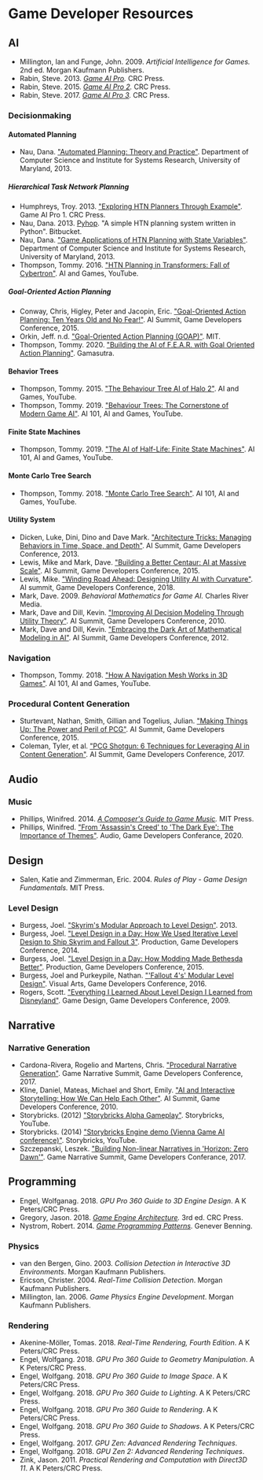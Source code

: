 # Game Developer Resources

## AI

- Millington, Ian and Funge, John. 2009. *Artificial Intelligence for Games.* 2nd ed. Morgan Kaufmann Publishers.
- Rabin, Steve. 2013. *[Game AI Pro](http://www.gameaipro.com/).* CRC Press.
- Rabin, Steve. 2015. *[Game AI Pro 2](http://www.gameaipro.com/).* CRC Press.
- Rabin, Steve. 2017. *[Game AI Pro 3](http://www.gameaipro.com/).* CRC Press.

### Decisionmaking

#### Automated Planning

- Nau, Dana. ["Automated Planning: Theory and Practice"](http://www.cs.umd.edu/~nau/planning/slides/). Department of Computer Science and
Institute for Systems Research, University of Maryland, 2013.

##### Hierarchical Task Network Planning

- Humphreys, Troy. 2013. ["Exploring HTN Planners Through Example"](http://www.gameaipro.com/GameAIPro/GameAIPro_Chapter12_Exploring_HTN_Planners_through_Example.pdf). Game AI Pro 1. CRC Press.
- Nau, Dana. 2013. [Pyhop](https://bitbucket.org/dananau/pyhop). "A simple HTN planning system written in Python". Bitbucket.
- Nau, Dana. ["Game Applications of HTN Planning with State Variables"](http://www.cs.umd.edu/~nau/papers/nau2013game.pdf). Department of Computer Science and
Institute for Systems Research, University of Maryland, 2013.
- Thompson, Tommy. 2016. ["HTN Planning in Transformers: Fall of Cybertron"](https://www.youtube.com/watch?v=kXm467TFTcY). AI and Games, YouTube.

##### Goal-Oriented Action Planning

- Conway, Chris, Higley, Peter and Jacopin, Eric. ["Goal-Oriented Action Planning: Ten Years Old and No Fear!"](https://www.gdcvault.com/play/1022019/Goal-Oriented-Action-Planning-Ten). AI Summit, Game Developers Conference, 2015.
- Orkin, Jeff. n.d. ["Goal-Oriented Action Planning (GOAP)"](http://alumni.media.mit.edu/~jorkin/goap.html). MIT.
- Thompson, Tommy. 2020. ["Building the AI of F.E.A.R. with Goal Oriented Action Planning"](https://www.gamasutra.com/blogs/TommyThompson/20200507/362417/Building_the_AI_of_FEAR_with_Goal_Oriented_Action_Planning.php). Gamasutra.

#### Behavior Trees

- Thompson, Tommy. 2015. ["The Behaviour Tree AI of Halo 2"](https://www.youtube.com/watch?v=NU717sd8oUc). AI and Games, YouTube.
- Thompson, Tommy. 2019. ["Behaviour Trees: The Cornerstone of Modern Game AI"](https://www.youtube.com/watch?v=6VBCXvfNlCM). AI 101, AI and Games, YouTube.

#### Finite State Machines

- Thompson, Tommy. 2019. ["The AI of Half-Life: Finite State Machines"](https://www.youtube.com/watch?v=JyF0oyarz4U). AI 101, AI and Games, YouTube.

#### Monte Carlo Tree Search

- Thompson, Tommy. 2018. ["Monte Carlo Tree Search"](https://www.youtube.com/watch?v=lhFXKNyA0QA). AI 101, AI and Games, YouTube.

#### Utility System

- Dicken, Luke, Dini, Dino and Dave Mark. ["Architecture Tricks: Managing Behaviors in Time, Space, and Depth"](https://www.gdcvault.com/play/1018040/Architecture-Tricks-Managing-Behaviors-in). AI Summit, Game Developers Conference, 2013.
- Lewis, Mike and Mark, Dave. ["Building a Better Centaur: AI at Massive Scale"](https://www.gdcvault.com/play/1021848/Building-a-Better-Centaur-AI). AI Summit, Game Developers Conference, 2015.
- Lewis, Mike. ["Winding Road Ahead: Designing Utility AI with Curvature"](https://www.gdcvault.com/play/1025310/Winding-Road-Ahead-Designing-Utility). AI summit, Game Developers Conference, 2018.
- Mark, Dave. 2009. *Behavioral Mathematics for Game AI.* Charles River Media.
- Mark, Dave and Dill, Kevin. ["Improving AI Decision Modeling Through Utility Theory"](https://www.gdcvault.com/play/1012410/Improving-AI-Decision-Modeling-Through). AI Summit, Game Developers Conference, 2010.
- Mark, Dave and Dill, Kevin. ["Embracing the Dark Art of Mathematical Modeling in AI"](https://www.gdcvault.com/play/1015683/Embracing-the-Dark-Art-of). AI Summit, Game Developers Conference, 2012.

### Navigation

- Thompson, Tommy. 2018. ["How A Navigation Mesh Works in 3D Games"](https://www.youtube.com/watch?v=U5MTIh_KyBc). AI 101, AI and Games, YouTube.

### Procedural Content Generation

- Sturtevant, Nathan, Smith, Gillian and Togelius, Julian. ["Making Things Up: The Power and Peril of PCG"](http://www.gdcvault.com/play/1022134/Making-Things-Up-The-Power). AI Summit, Game Developers Conference, 2015.
- Coleman, Tyler, et al. ["PCG Shotgun: 6 Techniques for Leveraging AI in Content Generation"](http://www.gdcvault.com/play/1024146/PCG-Shotgun-6-Techniques-for). AI Summit, Game Developers Conference, 2017.

## Audio

### Music

- Phillips, Winifred. 2014. *[A Composer's Guide to Game Music](https://mitpress.mit.edu/books/composers-guide-game-music).* MIT Press.
- Phillips, Winifred. ["From 'Assassin's Creed' to 'The Dark Eye': The Importance of Themes"](https://www.gdcvault.com/play/1026747/From-Assassin-s-Creed-to). Audio, Game Developers Conferance, 2020.

## Design

- Salen, Katie and Zimmerman, Eric. 2004. *Rules of Play - Game Design Fundamentals.* MIT Press.

### Level Design

- Burgess, Joel. ["Skyrim's Modular Approach to Level Design"](http://blog.joelburgess.com/2013/04/skyrims-modular-level-design-gdc-2013.html). 2013.
- Burgess, Joel. ["Level Design in a Day: How We Used Iterative Level Design to Ship Skyrim and Fallout 3"](https://www.youtube.com/watch?v=PhW8CY8XkFg). Production, Game Developers Conference, 2014.
- Burgess, Joel. ["Level Design in a Day: How Modding Made Bethesda Better"](https://www.gdcvault.com/play/1022107/Level-Design-in-a-Day). Production, Game Developers Conference, 2015.
- Burgess, Joel and Purkeypile, Nathan. ["'Fallout 4's' Modular Level Design"](https://www.gdcvault.com/play/1023202/-Fallout-4-s-Modular). Visual Arts, Game Developers Conference, 2016.
- Rogers, Scott. ["Everything I Learned About Level Design I Learned from Disneyland"](http://www.gdcvault.com/play/1305/Everything-I-Learned-About-Level). Game Design, Game Developers Conference, 2009.

## Narrative

### Narrative Generation

- Cardona-Rivera, Rogelio and Martens, Chris. ["Procedural Narrative Generation"](http://gdcvault.com/play/1024143/Procedural-Narrative). Game Narrative Summit, Game Developers Conference, 2017.
- Kline, Daniel, Mateas, Michael and Short, Emily. ["AI and Interactive Storytelling: How We Can Help Each Other"](http://www.gdcvault.com/play/1012421/AI-and-Interactive-Storytelling-How). AI Summit, Game Developers Conference, 2010.
- Storybricks. (2012) ["Storybricks Alpha Gameplay"](https://www.youtube.com/watch?v=V3b_3UGc7Es). Storybricks, YouTube.
- Storybricks. (2014) ["Storybricks Engine demo (Vienna Game AI conference)"](https://www.youtube.com/watch?v=id-3sUo_DFU). Storybricks, YouTube.
-	Szczepanski, Leszek. ["Building Non-linear Narratives in 'Horizon: Zero Dawn'"](https://www.gdcvault.com/play/1024158/Building-Non-linear-Narratives-in). Game Narrative Summit, Game Developers Conferance, 2017.

## Programming

- Engel, Wolfganag. 2018. *GPU Pro 360 Guide to 3D Engine Design*. A K Peters/CRC Press.
- Gregory, Jason. 2018. *[Game Engine Architecture](https://www.gameenginebook.com/).* 3rd ed. CRC Press.
- Nystrom, Robert. 2014. *[Game Programming Patterns](https://gameprogrammingpatterns.com/contents.html)*. Genever Benning.

### Physics

- van den Bergen, Gino. 2003. *Collision Detection in Interactive 3D Environments*. Morgan Kaufmann Publishers.
- Ericson, Christer. 2004. *Real-Time Collision Detection*. Morgan Kaufmann Publishers.
- Millington, Ian. 2006. *Game Physics Engine Development*. Morgan Kaufmann Publishers.

### Rendering

- Akenine-Möller, Tomas. 2018. *Real-Time Rendering, Fourth Edition*. A K Peters/CRC Press.
- Engel, Wolfgang. 2018. *GPU Pro 360 Guide to Geometry Manipulation*. A K Peters/CRC Press.
- Engel, Wolfgang. 2018. *GPU Pro 360 Guide to Image Space*. A K Peters/CRC Press. 
- Engel, Wolfgang. 2018. *GPU Pro 360 Guide to Lighting*. A K Peters/CRC Press.
- Engel, Wolfgang. 2018. *GPU Pro 360 Guide to Rendering*. A K Peters/CRC Press.
- Engel, Wolfgang. 2018. *GPU Pro 360 Guide to Shadows*. A K Peters/CRC Press.
- Engel, Wolfgang. 2017. *GPU Zen: Advanced Rendering Techniques*. 
- Engel, Wolfgang. 2018. *GPU Zen 2: Advanced Rendering Techniques*. 
- Zink, Jason. 2011. *Practical Rendering and Computation with Direct3D 11*.  A K Peters/CRC Press.
